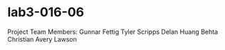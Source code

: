 # lab3-016-06

Project Team Members: Gunnar Fettig
Tyler Scripps
Delan Huang
Behta Christian
Avery Lawson

